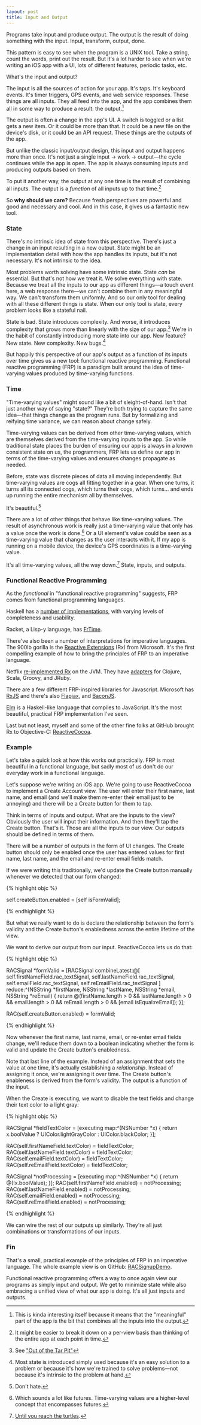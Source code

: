 ```yaml
---
layout: post
title: Input and Output
---
```


Programs take input and produce output. The output is the result of doing something with the input. Input, transform, output, done.

This pattern is easy to see when the program is a UNIX tool. Take a string, count the words, print out the result. But it's a lot harder to see when we're writing an iOS app with a UI, lots of different features, periodic tasks, etc.

What's the input and output?

The input is all the sources of action for your app. It's taps. It's keyboard events. It's timer triggers, GPS events, and web service responses. These things are all inputs. They all feed into the app, and the app combines them all in some way to produce a result: the output.[^1]

The output is often a change in the app's UI. A switch is toggled or a list gets a new item. Or it could be more than that. It could be a new file on the device's disk, or it could be an API request. These things are the outputs of the app.

But unlike the classic input/output design, this input and output happens more than once. It's not just a single input → work → output—the cycle continues while the app is open. The app is always consuming inputs and producing outputs based on them.

To put it another way, the output at any one time is the result of combining all inputs. The output is a _function_ of all inputs up to that time.[^2]

So **why should we care?** Because fresh perspectives are powerful and good and necessary and cool. And in this case, it gives us a fantastic new tool.

### State

There's no intrinsic idea of state from this perspective. There's just a change in an input resulting in a new output. State might be an implementation detail with how the app handles its inputs, but it's not necessary. It's not intrinsic to the idea.

Most problems worth solving have some intrinsic state. State _can_ be essential. But that's not how we treat it. We solve everything with state. Because we treat all the inputs to our app as different things—a touch event here, a web response there—we can't combine them in any meaningful way. We can't transform them uniformly. And so our only tool for dealing with all these different things is state. When our only tool is state, every problem looks like a stateful nail.

State is bad. State introduces complexity. And worse, it introduces complexity that grows more than linearly with the size of our app.[^3] We're in the habit of constantly introducing more state into our app. New feature? New state. New complexity. New bugs.[^4]

But happily this perspective of our app's output as a function of its inputs over time gives us a new tool: functional reactive programming. Functional reactive programming (FRP) is a paradigm built around the idea of time-varying values produced by time-varying functions.

### Time

"Time-varying values" might sound like a bit of sleight-of-hand. Isn't that just another way of saying "state?" They're both trying to capture the same idea—that things change as the program runs. But by formalizing and reifying time variance, we can reason about change safely.

Time-varying values can be derived from other time-varying values, which are themselves derived from the time-varying inputs to the app. So while traditional state places the burden of ensuring our app is always in a known consistent state on us, the programmers, FRP lets us define our app in terms of the time-varying values and ensures changes propagate as needed.

Before, state was discrete pieces of data all moving independently. But time-varying values are cogs all fitting together in a gear. When one turns, it turns all its connected cogs, which turns their cogs, which turns… and ends up running the entire mechanism all by themselves.

It's beautiful.[^5]

There are a lot of other things that behave like time-varying values. The result of asynchronous work is really just a time-varying value that only has a value once the work is done.[^6] Or a UI element's value could be seen as a time-varying value that changes as the user interacts with it. If my app is running on a mobile device, the device's GPS coordinates is a time-varying value.

It's all time-varying values, all the way down.[^7] State, inputs, and outputs.

### Functional Reactive Programming

As the _functional_ in "functional reactive programming" suggests, FRP comes from functional programming languages.

Haskell has a [number of implementations](http://www.haskell.org/haskellwiki/Functional_Reactive_Programming), with varying levels of completeness and usability.

Racket, a Lisp-y language, has [FrTime](http://docs.racket-lang.org/frtime/).

There've also been a number of interpretations for imperative languages. The 900lb gorilla is the [Reactive Extensions](http://msdn.microsoft.com/en-us/data/gg577609.aspx) (Rx) from Microsoft. It's the first compelling example of how to bring the principles of FRP to an imperative language.

Netflix [re-implemented Rx](http://techblog.netflix.com/2013/02/rxjava-netflix-api.html) on the JVM. They have [adapters](https://github.com/Netflix/RxJava/tree/master/language-adaptors) for Clojure, Scala, Groovy, and JRuby.

There are a few different FRP-inspired libraries for Javascript. Microsoft has [RxJS](https://github.com/Reactive-Extensions/RxJS) and there's also [Flapjax](http://www.flapjax-lang.org/), and [BaconJS](https://github.com/raimohanska/bacon.js).

[Elm](http://elm-lang.org/) is a Haskell-like language that compiles to JavaScript. It's the most beautiful, practical FRP implementation I've seen.

Last but not least, myself and some of the other fine folks at GitHub brought Rx to Objective-C: [ReactiveCocoa](https://github.com/ReactiveCocoa/ReactiveCocoa).

### Example

Let's take a quick look at how this works out practically. FRP is most beautiful in a functional language, but sadly most of us don't do our everyday work in a functional language.

Let's suppose we're writing an iOS app. We're going to use ReactiveCocoa to implement a Create Account view. The user will enter their first name, last name, and email (and we'll make them re-enter their email just to be annoying) and there will be a Create button for them to tap.

Think in terms of inputs and output. What are the inputs to the view? Obviously the user will input their information. And then they'll tap the Create button. That's it. Those are all the inputs to our view. Our outputs should be defined in terms of them.

There will be a number of outputs in the form of UI changes. The Create button should only be enabled once the user has entered values for first name, last name, and the email and re-enter email fields match.

If we were writing this traditionally, we'd update the Create button manually whenever we detected that our form changed:

{% highlight objc %}

self.createButton.enabled = [self isFormValid];

{% endhighlight %}

But what we really want to do is declare the relationship between the form's validity and the Create button's enabledness across the entire lifetime of the view.

We want to derive our output from our input. ReactiveCocoa lets us do that:

{% highlight objc %}

RACSignal *formValid = [RACSignal
  combineLatest:@[
    self.firstNameField.rac_textSignal,
    self.lastNameField.rac_textSignal,
    self.emailField.rac_textSignal,
    self.reEmailField.rac_textSignal
  ]
  reduce:^(NSString *firstName, NSString *lastName, NSString *email, NSString *reEmail) {
    return @(firstName.length > 0 && lastName.length > 0 && email.length > 0 && reEmail.length > 0 && [email isEqual:reEmail]);
  }];
 
RAC(self.createButton.enabled) = formValid;

{% endhighlight %}

Now whenever the first name, last name, email, or re-enter email fields change, we'll reduce them down to a boolean indicating whether the form is valid and update the Create button's enabledness.

Note that last line of the example. Instead of an assignment that sets the value at one time, it's actually establishing a _relationship_. Instead of assigning it once, we're assigning it over time. The Create button's enableness is derived from the form's validity. The output is a function of the input.

When the Create is executing, we want to disable the text fields and change their text color to a light gray:

{% highlight objc %}

RACSignal *fieldTextColor = [executing map:^(NSNumber *x) {
  return x.boolValue ? UIColor.lightGrayColor : UIColor.blackColor;
}];
 
RAC(self.firstNameField.textColor) = fieldTextColor;
RAC(self.lastNameField.textColor) = fieldTextColor;
RAC(self.emailField.textColor) = fieldTextColor;
RAC(self.reEmailField.textColor) = fieldTextColor;
 
RACSignal *notProcessing = [executing map:^(NSNumber *x) {
  return @(!x.boolValue);
}];
RAC(self.firstNameField.enabled) = notProcessing;
RAC(self.lastNameField.enabled) = notProcessing;
RAC(self.emailField.enabled) = notProcessing;
RAC(self.reEmailField.enabled) = notProcessing;

{% endhighlight %}

We can wire the rest of our outputs up similarly. They're all just combinations or transformations of our inputs.

### Fin

That's a small, practical example of the principles of FRP in an imperative language. The whole example view is on GitHub: [RACSignupDemo](https://github.com/joshaber/RACSignupDemo).

Functional reactive programming offers a way to once again view our programs as simply input and output. We get to minimize state while also embracing a unified view of what our app is doing. It's all just inputs and outputs.

[^1]: This is kinda interesting itself because it means that the "meaningful" part of the app is the bit that combines all the inputs into the output.
[^2]: It might be easier to break it down on a per-view basis than thinking of the entire app at each point in time.
[^3]: See ["Out of the Tar Pit"](http://shaffner.us/cs/papers/tarpit.pdf)
[^4]: Most state is introduced simply used because it's an easy solution to a problem or because it's how we're trained to solve problems—not because it's intrinsic to the problem at hand.
[^5]: Don't hate.
[^6]: Which sounds a lot like futures. Time-varying values are a higher-level concept that encompasses futures.
[^7]: [Until you reach the turtles](http://james-iry.blogspot.com/2009/05/brief-incomplete-and-mostly-wrong.html).